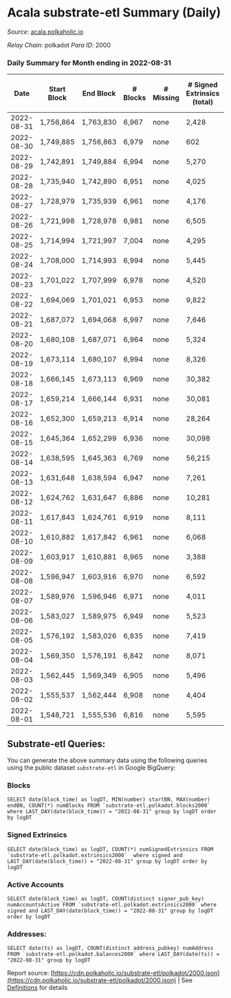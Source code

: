 # Acala substrate-etl Summary (Daily)

_Source_: [acala.polkaholic.io](https://acala.polkaholic.io)

*Relay Chain*: polkadot
*Para ID*: 2000



### Daily Summary for Month ending in 2022-08-31


| Date | Start Block | End Block | # Blocks | # Missing | # Signed Extrinsics (total) | # Active Accounts | # Addresses with Balances | # Events | # Transfers | # XCM Transfers In | # XCM Transfers Out |
| ---- | ----------- | --------- | -------- | --------- | --------------------------- | ----------------- | ------------------------- | -------- | ----------- | ------------------ | ------------------- |
| 2022-08-31 | 1,756,864 | 1,763,830 | 6,967 | none  | 2,428 | 261 | 161,657 | 30,270 | 2,001 ($67,355.96) | 11 ($2,923.49) | 1 ($30,732.10) |
| 2022-08-30 | 1,749,885 | 1,756,863 | 6,979 | none  | 602 | 282 | 161,638 | 17,494 | 169 ($77,914.64) | 10 ($2,306.98) | 1 ($4,383.31) |
| 2022-08-29 | 1,742,891 | 1,749,884 | 6,994 | none  | 5,270 | 331 | 161,606 | 43,622 | 1,535 ($174,077.87) | 12 ($821.68) | 1 ($20,260.74) |
| 2022-08-28 | 1,735,940 | 1,742,890 | 6,951 | none  | 4,025 | 274 | 161,580 | 34,468 | 99 ($132,508.22) | 12 ($91,492.82) | 1 ($1,119.86) |
| 2022-08-27 | 1,728,979 | 1,735,939 | 6,961 | none  | 4,176 | 277 | 161,564 | 35,283 | 130 ($803,127.24) | 9 ($486.10) | 1 ($6,245.18) |
| 2022-08-26 | 1,721,998 | 1,728,978 | 6,981 | none  | 6,505 | 313 | 161,543 | 51,804 | 2,497 ($175,275.70) | 20 ($316.24) | 1 ($12,060.02) |
| 2022-08-25 | 1,714,994 | 1,721,997 | 7,004 | none  | 4,295 | 336 | 161,507 | 36,182 | 141 ($165,490.47) | 11 ($13,280.95) | 1 ($50,386.43) |
| 2022-08-24 | 1,708,000 | 1,714,993 | 6,994 | none  | 5,445 | 408 | 161,465 | 43,927 | 1,207 ($72,432.13) | 8 ($2,493.55) | 1 ($91.83) |
| 2022-08-23 | 1,701,022 | 1,707,999 | 6,978 | none  | 4,520 | 445 | 161,431 | 37,502 | 240 ($310,621.90) | 12 ($1,339.68) | 1 ($63.75) |
| 2022-08-22 | 1,694,069 | 1,701,021 | 6,953 | none  | 9,822 | 455 | 161,405 | 69,001 | 2,670 ($4,274,593.33) | 20 ($16,353.90) | 1 ($28,813.71) |
| 2022-08-21 | 1,687,072 | 1,694,068 | 6,997 | none  | 7,646 | 401 | 161,353 | 53,731 | 208 ($10,245,296,345.99) | 34 ($3,824.93) | 1 ($4,750.53) |
| 2022-08-20 | 1,680,108 | 1,687,071 | 6,964 | none  | 5,324 | 644 | 161,318 | 42,453 | 205 ($378,259.30) | 61 ($33,036.28) | 1 ($604.38) |
| 2022-08-19 | 1,673,114 | 1,680,107 | 6,994 | none  | 8,326 | 846 | 161,262 | 62,547 | 329 ($1,626,234.03) | 118 ($45,016.67) | 1 ($251.60) |
| 2022-08-18 | 1,666,145 | 1,673,113 | 6,969 | none  | 30,382 | 1,006 | 161,171 | 189,877 | 181 ($187,762.37) | 87 ($20,179.08) | 1 ($567.73) |
| 2022-08-17 | 1,659,214 | 1,666,144 | 6,931 | none  | 30,081 | 1,362 | 161,096 | 180,213 | 2,245 ($738,037.90) | 137 ($42,685.90) | 1 ($460.68) |
| 2022-08-16 | 1,652,300 | 1,659,213 | 6,914 | none  | 28,264 | 2,013 | 160,973 | 214,799 | 411 ($1,815,140.15) | 268 ($247,209.02) | 1 ($2,107.12) |
| 2022-08-15 | 1,645,364 | 1,652,299 | 6,936 | none  | 30,098 | 3,000 | 160,791 | 261,421 | 7,008 ($3,014,453.80) | 414 ($428,694.24) | 2 ($5,775.71) |
| 2022-08-14 | 1,638,595 | 1,645,363 | 6,769 | none  | 56,215 | 4,557 | 160,449 | 457,695 | 24,273 ($6,538,148,677.82) | 1,455 ($2,005,890.74) | 212 ($6,877,634.74) |
| 2022-08-13 | 1,631,648 | 1,638,594 | 6,947 | none  | 7,261 | 3,105 | 159,394 | 137,131 | 19,782 ($6,187,793.43) | 404 ($568,158.93) | 294 ($635,902.80) |
| 2022-08-12 | 1,624,762 | 1,631,647 | 6,886 | none  | 10,281 | 2,696 | 161,279 | 156,578 | 21,328 ($3,765,471.33) | 446 ($219,723.18) | 333 ($243,736.51) |
| 2022-08-11 | 1,617,843 | 1,624,761 | 6,919 | none  | 8,111 | 1,697 | 162,568 | 140,573 | 21,088 ($4,415,179.53) | 472 ($326,940.58) | 389 ($532,195.51) |
| 2022-08-10 | 1,610,882 | 1,617,842 | 6,961 | none  | 6,068 | 1,076 | 162,441 | 121,021 | 18,766 ($5,286,569.33) | 507 ($1,017,654.09) | 532 ($1,230,008.00) |
| 2022-08-09 | 1,603,917 | 1,610,881 | 6,965 | none  | 3,388 | 942 | 162,301 | 95,889 | 15,308 ($4,591,249.14) | 251 ($409,627.38) | 143 ($413,115.19) |
| 2022-08-08 | 1,596,947 | 1,603,916 | 6,970 | none  | 6,592 | 1,132 | 162,193 | 121,196 | 18,919 ($3,675,574.23) | 234 ($112,906.98) | 137 ($91,716.90) |
| 2022-08-07 | 1,589,976 | 1,596,946 | 6,971 | none  | 4,011 | 1,184 | 162,069 | 101,148 | 16,208 ($4,587,320.19) | 227 ($184,767.40) | 149 ($191,540.82) |
| 2022-08-06 | 1,583,027 | 1,589,975 | 6,949 | none  | 5,523 | 1,310 | 161,950 | 115,805 | 18,359 ($5,219,491.50) | 295 ($690,713.63) | 183 ($662,651.55) |
| 2022-08-05 | 1,576,192 | 1,583,026 | 6,835 | none  | 7,419 | 1,825 | 161,797 | 129,363 | 20,111 ($3,319,926.67) | 313 ($272,289.61) | 160 ($283,308.81) |
| 2022-08-04 | 1,569,350 | 1,576,191 | 6,842 | none  | 8,071 | 3,467 | 161,620 | 126,198 | 16,395 ($6,285,384.99) | 291 ($365,359.92) | 116 ($254,173.42) |
| 2022-08-03 | 1,562,445 | 1,569,349 | 6,905 | none  | 5,496 | 1,031 | 161,451 | 101,400 | 12,888 ($3,833,873.15) | 241 ($180,391.94) | 70 ($285,721.77) |
| 2022-08-02 | 1,555,537 | 1,562,444 | 6,908 | none  | 4,404 | 964 | 161,338 | 94,644 | 11,802 ($4,314,239.05) | 274 ($626,627.80) | 164 ($516,781.01) |
| 2022-08-01 | 1,548,721 | 1,555,536 | 6,816 | none  | 5,595 | 969 | 161,229 | 101,155 | 13,112 ($3,114,586.90) | 143 ($240,396.19) | 108 ($250,734.64) |

## Substrate-etl Queries:
You can generate the above summary data using the following queries using the public dataset `substrate-etl` in Google BigQuery:


### Blocks
```
SELECT date(block_time) as logDT, MIN(number) startBN, MAX(number) endBN, COUNT(*) numBlocks FROM `substrate-etl.polkadot.blocks2000`  where LAST_DAY(date(block_time)) = "2022-08-31" group by logDT order by logDT
```


### Signed Extrinsics
```
SELECT date(block_time) as logDT, COUNT(*) numSignedExtrinsics FROM `substrate-etl.polkadot.extrinsics2000`  where signed and LAST_DAY(date(block_time)) = "2022-08-31" group by logDT order by logDT
```


### Active Accounts
```
SELECT date(block_time) as logDT, COUNT(distinct signer_pub_key) numAccountsActive FROM `substrate-etl.polkadot.extrinsics2000` where signed and LAST_DAY(date(block_time)) = "2022-08-31" group by logDT order by logDT
```


### Addresses:
```
SELECT date(ts) as logDT, COUNT(distinct address_pubkey) numAddress FROM `substrate-etl.polkadot.balances2000` where LAST_DAY(date(ts)) = "2022-08-31" group by logDT
```



Report source: [https://cdn.polkaholic.io/substrate-etl/polkadot/2000.json](https://cdn.polkaholic.io/substrate-etl/polkadot/2000.json) | See [Definitions](/DEFINITIONS.md) for details
